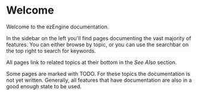 # Welcome

Welcome to the ezEngine documentation.

In the sidebar on the left you'll find pages documenting the vast majority of features. You can either browse by topic, or you can use the searchbar on the top right to search for keywords.

All pages link to related topics at their bottom in the *See Also* section.

Some pages are marked with TODO. For these topics the documentation is not yet written. Generally, all features that have documentation are also in a good enough state to be used.